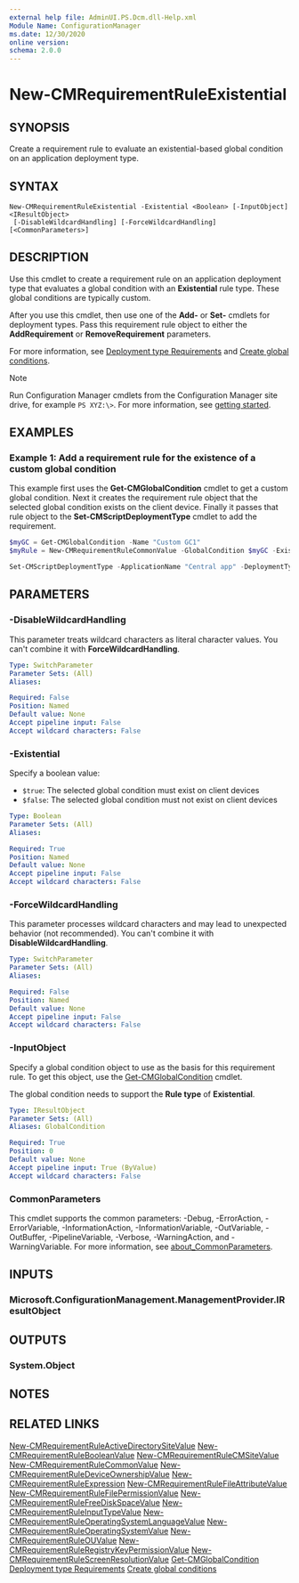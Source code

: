 ```yaml
---
external help file: AdminUI.PS.Dcm.dll-Help.xml
Module Name: ConfigurationManager
ms.date: 12/30/2020
online version:
schema: 2.0.0
---
```


# New-CMRequirementRuleExistential

## SYNOPSIS

Create a requirement rule to evaluate an existential-based global condition on an application deployment type.

## SYNTAX

```
New-CMRequirementRuleExistential -Existential <Boolean> [-InputObject] <IResultObject>
 [-DisableWildcardHandling] [-ForceWildcardHandling] [<CommonParameters>]
```

## DESCRIPTION

Use this cmdlet to create a requirement rule on an application deployment type that evaluates a global condition with an **Existential** rule type. These global conditions are typically custom.

After you use this cmdlet, then use one of the **Add-** or **Set-** cmdlets for deployment types. Pass this requirement rule object to either the **AddRequirement** or **RemoveRequirement** parameters.

For more information, see [Deployment type Requirements](/mem/configmgr/apps/deploy-use/create-applications#bkmk_dt-require) and [Create global conditions](/mem/configmgr/apps/deploy-use/create-global-conditions).

> [!NOTE]
> Run Configuration Manager cmdlets from the Configuration Manager site drive, for example `PS XYZ:\>`. For more information, see [getting started](/powershell/sccm/overview).

## EXAMPLES

### Example 1: Add a requirement rule for the existence of a custom global condition

This example first uses the **Get-CMGlobalCondition** cmdlet to get a custom global condition. Next it creates the requirement rule object that the selected global condition exists on the client device. Finally it passes that rule object to the **Set-CMScriptDeploymentType** cmdlet to add the requirement.

```powershell
$myGC = Get-CMGlobalCondition -Name "Custom GC1"
$myRule = New-CMRequirementRuleCommonValue -GlobalCondition $myGC -Existential $true

Set-CMScriptDeploymentType -ApplicationName "Central app" -DeploymentTypeName "Install" -AddRequirement $myRule
```

## PARAMETERS

### -DisableWildcardHandling

This parameter treats wildcard characters as literal character values. You can't combine it with **ForceWildcardHandling**.

```yaml
Type: SwitchParameter
Parameter Sets: (All)
Aliases:

Required: False
Position: Named
Default value: None
Accept pipeline input: False
Accept wildcard characters: False
```

### -Existential

Specify a boolean value:

- `$true`: The selected global condition must exist on client devices
- `$false`: The selected global condition must not exist on client devices

```yaml
Type: Boolean
Parameter Sets: (All)
Aliases:

Required: True
Position: Named
Default value: None
Accept pipeline input: False
Accept wildcard characters: False
```

### -ForceWildcardHandling

This parameter processes wildcard characters and may lead to unexpected behavior (not recommended). You can't combine it with **DisableWildcardHandling**.

```yaml
Type: SwitchParameter
Parameter Sets: (All)
Aliases:

Required: False
Position: Named
Default value: None
Accept pipeline input: False
Accept wildcard characters: False
```

### -InputObject

Specify a global condition object to use as the basis for this requirement rule. To get this object, use the [Get-CMGlobalCondition](Get-CMGlobalCondition.md) cmdlet.

The global condition needs to support the **Rule type** of **Existential**.

```yaml
Type: IResultObject
Parameter Sets: (All)
Aliases: GlobalCondition

Required: True
Position: 0
Default value: None
Accept pipeline input: True (ByValue)
Accept wildcard characters: False
```

### CommonParameters
This cmdlet supports the common parameters: -Debug, -ErrorAction, -ErrorVariable, -InformationAction, -InformationVariable, -OutVariable, -OutBuffer, -PipelineVariable, -Verbose, -WarningAction, and -WarningVariable. For more information, see [about_CommonParameters](http://go.microsoft.com/fwlink/?LinkID=113216).

## INPUTS

### Microsoft.ConfigurationManagement.ManagementProvider.IResultObject

## OUTPUTS

### System.Object

## NOTES

## RELATED LINKS

[New-CMRequirementRuleActiveDirectorySiteValue](New-CMRequirementRuleActiveDirectorySiteValue.md)
[New-CMRequirementRuleBooleanValue](New-CMRequirementRuleBooleanValue.md)
[New-CMRequirementRuleCMSiteValue](New-CMRequirementRuleCMSiteValue.md)
[New-CMRequirementRuleCommonValue](New-CMRequirementRuleCommonValue.md)
[New-CMRequirementRuleDeviceOwnershipValue](New-CMRequirementRuleDeviceOwnershipValue.md)
[New-CMRequirementRuleExpression](New-CMRequirementRuleExpression.md)
[New-CMRequirementRuleFileAttributeValue](New-CMRequirementRuleFileAttributeValue.md)
[New-CMRequirementRuleFilePermissionValue](New-CMRequirementRuleFilePermissionValue.md)
[New-CMRequirementRuleFreeDiskSpaceValue](New-CMRequirementRuleFreeDiskSpaceValue.md)
[New-CMRequirementRuleInputTypeValue](New-CMRequirementRuleInputTypeValue.md)
[New-CMRequirementRuleOperatingSystemLanguageValue](New-CMRequirementRuleOperatingSystemLanguageValue.md)
[New-CMRequirementRuleOperatingSystemValue](New-CMRequirementRuleOperatingSystemValue.md)
[New-CMRequirementRuleOUValue](New-CMRequirementRuleOUValue.md)
[New-CMRequirementRuleRegistryKeyPermissionValue](New-CMRequirementRuleRegistryKeyPermissionValue.md)
[New-CMRequirementRuleScreenResolutionValue](New-CMRequirementRuleScreenResolutionValue.md)
[Get-CMGlobalCondition](Get-CMGlobalCondition.md)
[Deployment type Requirements](/mem/configmgr/apps/deploy-use/create-applications#bkmk_dt-require)
[Create global conditions](/mem/configmgr/apps/deploy-use/create-global-conditions)
